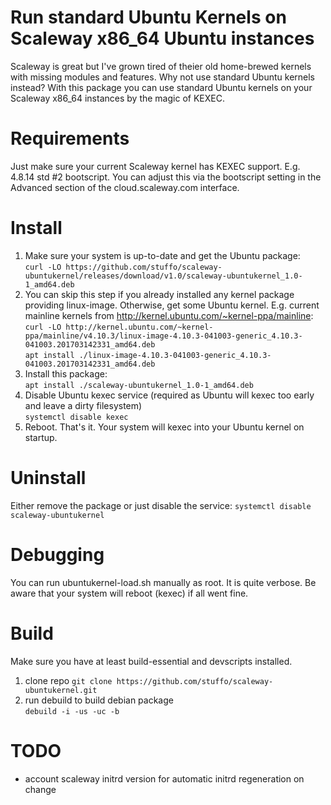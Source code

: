 Run standard Ubuntu Kernels on Scaleway x86_64 Ubuntu instances
===============================================================

Scaleway is great but I've grown tired of theier old home-brewed kernels with
missing modules and features. Why not use standard Ubuntu kernels instead? 
With this package you can use standard Ubuntu kernels on your Scaleway x86_64
instances by the magic of KEXEC. 

Requirements
============
Just make sure your current Scaleway kernel has KEXEC support. 
E.g. 4.8.14 std #2 bootscript. You can adjust this via the 
bootscript setting in the Advanced section of the cloud.scaleway.com interface.

Install
=======
1. Make sure your system is up-to-date and get the Ubuntu package:  
   ``curl -LO https://github.com/stuffo/scaleway-ubuntukernel/releases/download/v1.0/scaleway-ubuntukernel_1.0-1_amd64.deb ``
2. You can skip this step if you already installed any kernel package providing linux-image. 
   Otherwise, get some Ubuntu kernel. E.g. current mainline kernels from http://kernel.ubuntu.com/~kernel-ppa/mainline:  
   ``curl -LO http://kernel.ubuntu.com/~kernel-ppa/mainline/v4.10.3/linux-image-4.10.3-041003-generic_4.10.3-041003.201703142331_amd64.deb``  
   ``apt install ./linux-image-4.10.3-041003-generic_4.10.3-041003.201703142331_amd64.deb ``
3. Install this package:  
   ``apt install ./scaleway-ubuntukernel_1.0-1_amd64.deb ``
4. Disable Ubuntu kexec service (required as Ubuntu will kexec too early and leave a dirty filesystem)  
   `` systemctl disable kexec ``
5. Reboot. That's it. Your system will kexec into your Ubuntu kernel on startup.
   
Uninstall
=========
Either remove the package or just disable the service:
``systemctl disable scaleway-ubuntukernel``

Debugging
=========
You can run ubuntukernel-load.sh manually as root. It is quite verbose. Be 
aware that your system will reboot (kexec) if all went fine.

Build
=====
Make sure you have at least build-essential and devscripts installed.

1. clone repo ``git clone https://github.com/stuffo/scaleway-ubuntukernel.git``
2. run debuild to build debian package  
   ``debuild -i -us -uc -b``

TODO
====
* account scaleway initrd version for automatic initrd regeneration on change


